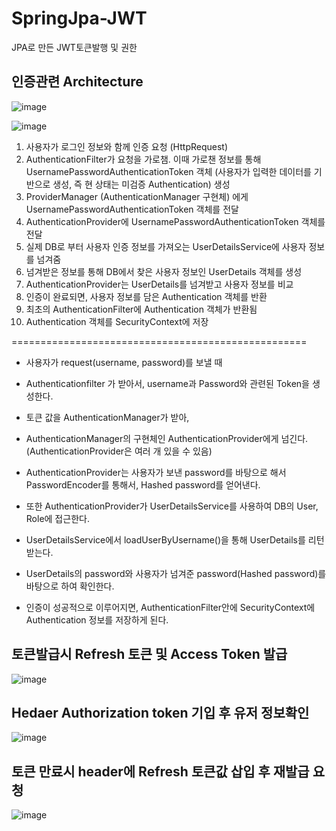 # SpringJpa-JWT
JPA로 만든 JWT토큰발행 및 권한


## 인증관련 Architecture

![image](https://user-images.githubusercontent.com/79193811/211472419-333a5a45-b535-4886-8023-9faa0b3d40d5.png)

![image](https://user-images.githubusercontent.com/79193811/211473295-6a5fddc1-7ab7-42d1-b58c-8690c18091dc.png)

1. 사용자가 로그인 정보와 함께 인증 요청 (HttpRequest)
2. AuthenticationFilter가 요청을 가로챔. 이때 가로챈 정보를 통해 UsernamePasswordAuthenticationToken 객체 (사용자가 입력한 데이터를 기반으로 생성, 즉 현 상태는 미검증 Authentication) 생성
3. ProviderManager (AuthenticationManager 구현체) 에게 UsernamePasswordAuthenticationToken 객체를 전달
4. AuthenticationProvider에 UsernamePasswordAuthenticationToken 객체를 전달
5. 실제 DB로 부터 사용자 인증 정보를 가져오는 UserDetailsService에 사용자 정보를 넘겨줌
6. 넘겨받은 정보를 통해 DB에서 찾은 사용자 정보인 UserDetails 객체를 생성
7. AuthenticationProvider는 UserDetails를 넘겨받고 사용자 정보를 비교
8. 인증이 완료되면, 사용자 정보를 담은 Authentication 객체를 반환
9. 최초의 AuthenticationFilter에 Authentication 객체가 반환됨
10. Authentication 객체를 SecurityContext에 저장

===================================================

- 사용자가 request(username, password)를 보낼 때

- Authenticationfilter 가 받아서, username과 Password와 관련된 Token을 생성한다. 

- 토큰 값을 AuthenticationManager가 받아,

- AuthenticationManager의 구현체인 AuthenticationProvider에게 넘긴다. (AuthenticationProvider은 여러 개 있을 수 있음)

- AuthenticationProvider는 사용자가 보낸 password를 바탕으로 해서 PasswordEncoder를 통해서, Hashed password를 얻어낸다.

- 또한 AuthenticationProvider가 UserDetailsService를 사용하여 DB의 User, Role에 접근한다. 

- UserDetailsService에서 loadUserByUsername()을 통해 UserDetails를 리턴 받는다.

- UserDetails의 password와 사용자가 넘겨준 password(Hashed password)를 바탕으로 하여 확인한다.

- 인증이 성공적으로 이루어지면, AuthenticationFilter안에 SecurityContext에 Authentication 정보를 저장하게 된다.

## 토큰발급시 Refresh 토큰 및 Access Token 발급

![image](https://user-images.githubusercontent.com/79193811/211472872-54801e66-bf5d-45b5-9aa1-b4c8ae64c94f.png)

## Hedaer Authorization token 기입 후 유저 정보확인

![image](https://user-images.githubusercontent.com/79193811/211472982-130c0679-f30f-4754-b54f-96d06d40cca8.png)


## 토큰 만료시 header에 Refresh 토큰값 삽입 후 재발급 요청

![image](https://user-images.githubusercontent.com/79193811/211473110-ad50bd41-8efe-4ad1-89df-c90345b89c20.png)
